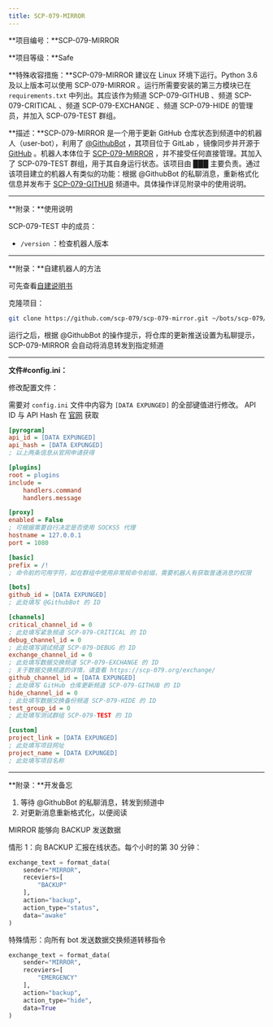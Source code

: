 ```yaml
---
title: SCP-079-MIRROR
---
```


<link rel="stylesheet" href="/css/chinese.css">

**项目编号：**SCP-079-MIRROR

**项目等级：**Safe

**特殊收容措施：**SCP-079-MIRROR 建议在 Linux 环境下运行。Python 3.6 及以上版本可以使用 SCP-079-MIRROR 。运行所需要安装的第三方模块已在 `requirements.txt` 中列出。其应该作为频道 SCP-079-GITHUB 、频道 SCP-079-CRITICAL 、频道 SCP-079-EXCHANGE 、频道 SCP-079-HIDE 的管理员，并加入 SCP-079-TEST 群组。

**描述：**SCP-079-MIRROR 是一个用于更新 GitHub 仓库状态到频道中的机器人（user-bot），利用了 <a href="https://t.me/GithubBot" target="_blank">@GithubBot</a> ，其项目位于 GitLab ，镜像同步并开源于 <a href="https://github.com/scp-079/scp-079-mirror" target="_blank">GitHub</a> 。机器人本体位于 <a href="https://t.me/SCP_079_MIRROR_BOT" class="079" target="_blank">SCP-079-MIRROR</a> ，并不接受任何直接管理。其加入了 SCP-079-TEST 群组，用于其自身运行状态。该项目由 ███ 主要负责。通过该项目建立的机器人有类似的功能：根据 @GithubBot 的私聊消息，重新格式化信息并发布于 <a href="https://t.me/SCP_079_GITHUB" target="_blank">SCP-079-GITHUB</a> 频道中。具体操作详见附录中的使用说明。

---

**附录：**使用说明

SCP-079-TEST 中的成员：

- `/version` ：检查机器人版本

---

**附录：**自建机器人的方法

可先查看<a href="/how-zh/">自建说明书</a>

克隆项目：

```bash
git clone https://github.com/scp-079/scp-079-mirror.git ~/bots/scp-079/mirror
```

运行之后，根据 @GithubBot 的操作提示，将仓库的更新推送设置为私聊提示，SCP-079-MIRROR 会自动将消息转发到指定频道

---

**文件#config.ini：**

修改配置文件：

需要对 `config.ini` 文件中内容为 `[DATA EXPUNGED]` 的全部键值进行修改。 API ID 与 API Hash 在 <a href="https://my.telegram.org" target="_blank">官网</a> 获取

```ini
[pyrogram]
api_id = [DATA EXPUNGED]
api_hash = [DATA EXPUNGED]
; 以上两条信息从官网申请获得

[plugins]
root = plugins
include =
    handlers.command
    handlers.message

[proxy]
enabled = False
; 可根据需要自行决定是否使用 SOCKS5 代理
hostname = 127.0.0.1
port = 1080

[basic]
prefix = /!
; 命令前的可用字符，如在群组中使用非常规命令前缀，需要机器人有获取普通消息的权限

[bots]
github_id = [DATA EXPUNGED]
; 此处填写 @GithubBot 的 ID

[channels]
critical_channel_id = 0
; 此处填写紧急频道 SCP-079-CRITICAL 的 ID
debug_channel_id = 0
; 此处填写调试频道 SCP-079-DEBUG 的 ID
exchange_channel_id = 0
; 此处填写数据交换频道 SCP-079-EXCHANGE 的 ID
; 关于数据交换频道的详情，请查看 https://scp-079.org/exchange/
github_channel_id = [DATA EXPUNGED]
; 此处填写 GitHub 仓库更新频道 SCP-079-GITHUB 的 ID
hide_channel_id = 0
; 此处填写数据交换备份频道 SCP-079-HIDE 的 ID
test_group_id = 0
; 此处填写测试群组 SCP-079-TEST 的 ID

[custom]
project_link = [DATA EXPUNGED]
; 此处填写项目网址
project_name = [DATA EXPUNGED]
; 此处填写项目名称
```

---

**附录：**开发备忘

1. 等待 @GithubBot 的私聊消息，转发到频道中
2. 对更新消息重新格式化，以便阅读

MIRROR 能够向 BACKUP 发送数据

情形 1：向 BACKUP 汇报在线状态。每个小时的第 30 分钟：

```python
exchange_text = format_data(
    sender="MIRROR",
    receviers=[
        "BACKUP"
    ],
    action="backup",
    action_type="status",
    data="awake"
)
```

特殊情形：向所有 bot 发送数据交换频道转移指令

```python
exchange_text = format_data(
    sender="MIRROR",
    receviers=[
        "EMERGENCY"
    ],
    action="backup",
    action_type="hide",
    data=True
)
```

<audio src="/audio/door/dooropenpage.ogg" autoplay></audio>
<audio id="dooropen079" src="/audio/door/dooropen079.ogg"/>

